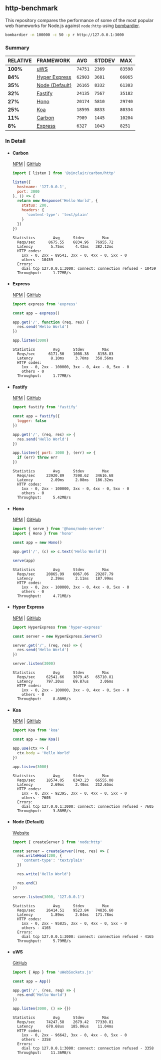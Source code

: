 ## http-benchmark

This repository compares the performance of some of the most popular web frameworks for Node.js against `node:http` using [bombardier](https://github.com/codesenberg/bombardier).

```bash
bombardier -n 100000 -c 50 -p r http://127.0.0.1:3000
```

### Summary

| RELATIVE | FRAMEWORK | AVG | STDDEV | MAX |
| :--- | :--- | :--- | :--- | :--- |
| **100%** | [uWS](#uws) | `74751` | `2369` | `83598` |
| **84%** | [Hyper Express](#hyper-express) | `62903` | `3681` | `66065` |
| **35%** | [Node (Default)](#node-default) | `26165` | `8332` | `61303` |
| **32%** | [Fastify](#fastify) | `24135` | `7567` | `35182` |
| **27%** | [Hono](#hono) | `20174` | `5810` | `29740` |
| **25%** | [Koa](#koa) | `18595` | `8833` | `80334` |
| **11%** | [Carbon](#carbon) | `7989` | `1445` | `10204` |
| **8%** | [Express](#express) | `6327` | `1043` | `8251` |


### In Detail

- #### Carbon
  [NPM](https://npmjs.com/@sinclair/carbon) | [GitHub](https://github.com/sinclairzx81/carbon)
  ```js
  import { listen } from '@sinclair/carbon/http'

  listen({
    hostname: '127.0.0.1',
    port: 3000
  }, () => {
    return new Response('Hello World', {
      status: 200,
      headers: {
        'content-type': 'text/plain'
      }
    })
  })
  ```

  ```
  Statistics        Avg      Stdev        Max
    Reqs/sec      8675.55    6834.96   76955.72
    Latency        5.75ms     4.43ms   382.12ms
    HTTP codes:
      1xx - 0, 2xx - 89541, 3xx - 0, 4xx - 0, 5xx - 0
      others - 10459
    Errors:
      dial tcp 127.0.0.1:3000: connect: connection refused - 10459
    Throughput:     1.77MB/s
  ```

- #### Express
  [NPM](https://npmjs.com/express) | [GitHub](https://github.com/expressjs/express)
  ```js
  import express from 'express'

  const app = express()

  app.get('/', function (req, res) {
    res.send('Hello World')
  })

  app.listen(3000)
  ```

  ```
  Statistics        Avg      Stdev        Max
    Reqs/sec      6171.50    1008.38    8158.83
    Latency        8.10ms     3.70ms   358.56ms
    HTTP codes:
      1xx - 0, 2xx - 100000, 3xx - 0, 4xx - 0, 5xx - 0
      others - 0
    Throughput:     1.77MB/s
  ```

- #### Fastify
  [NPM](https://npmjs.com/fastify) | [GitHub](https://github.com/fastify/fastify)
  ```js
  import fastify from 'fastify'

  const app = fastify({
    logger: false
  })

  app.get('/', (req, res) => {
    res.send('Hello World')
  })

  app.listen({ port: 3000 }, (err) => {
    if (err) throw err
  })
  ```

  ```
  Statistics        Avg      Stdev        Max
    Reqs/sec     23920.89    7598.62   34616.68
    Latency        2.09ms     2.08ms   186.32ms
    HTTP codes:
      1xx - 0, 2xx - 100000, 3xx - 0, 4xx - 0, 5xx - 0
      others - 0
    Throughput:     5.42MB/s
  ```

- #### Hono
  [NPM](https://npmjs.com/hono) | [GitHub](https://github.com/honojs/hono)
  ```js
  import { serve } from '@hono/node-server'
  import { Hono } from 'hono'

  const app = new Hono()

  app.get('/', (c) => c.text('Hello World'))

  serve(app)
  ```

  ```
  Statistics        Avg      Stdev        Max
    Reqs/sec     20865.99    6067.06   29287.79
    Latency        2.39ms     2.11ms   187.99ms
    HTTP codes:
      1xx - 0, 2xx - 100000, 3xx - 0, 4xx - 0, 5xx - 0
      others - 0
    Throughput:     4.71MB/s
  ```

- #### Hyper Express
  [NPM](https://npmjs.com/hyper-express) | [GitHub](https://github.com/kartikk221/hyper-express)
  ```js
  import HyperExpress from 'hyper-express'

  const server = new HyperExpress.Server()

  server.get('/', (req, res) => {
    res.send('Hello World')
  })

  server.listen(3000)
  ```

  ```
  Statistics        Avg      Stdev        Max
    Reqs/sec     62541.66    3079.45   65710.81
    Latency      797.20us    69.87us     3.06ms
    HTTP codes:
      1xx - 0, 2xx - 100000, 3xx - 0, 4xx - 0, 5xx - 0
      others - 0
    Throughput:     8.88MB/s
  ```

- #### Koa
  [NPM](https://npmjs.com/koa) | [GitHub](https://github.com/koajs/koa)
  ```js
  import Koa from 'koa'

  const app = new Koa()

  app.use(ctx => {
    ctx.body = 'Hello World'
  })

  app.listen(3000)
  ```

  ```
  Statistics        Avg      Stdev        Max
    Reqs/sec     18574.05    8343.23   66555.08
    Latency        2.69ms     2.40ms   212.65ms
    HTTP codes:
      1xx - 0, 2xx - 92395, 3xx - 0, 4xx - 0, 5xx - 0
      others - 7605
    Errors:
      dial tcp 127.0.0.1:3000: connect: connection refused - 7605
    Throughput:     3.88MB/s
  ```

- #### Node (Default)
  [Website](https://nodejs.org/api/http.html)
  ```js
  import { createServer } from 'node:http'

  const server = createServer((req, res) => {
    res.writeHead(200, {
      'content-type': 'text/plain'
    })

    res.write('Hello World')

    res.end()
  })

  server.listen(3000, '127.0.0.1')
  ```

  ```
  Statistics        Avg      Stdev        Max
    Reqs/sec     26414.51    9523.84   74836.60
    Latency        1.89ms     2.04ms   171.78ms
    HTTP codes:
      1xx - 0, 2xx - 95835, 3xx - 0, 4xx - 0, 5xx - 0
      others - 4165
    Errors:
      dial tcp 127.0.0.1:3000: connect: connection refused - 4165
    Throughput:     5.79MB/s
  ```

- #### uWS
  [GitHub](https://github.com/uNetworking/uWebSockets.js)
  ```js
  import { App } from 'uWebSockets.js'

  const app = App()

  app.get('/', (res, req) => {
    res.end('Hello World')
  })

  app.listen(3000, () => {})
  ```

  ```
  Statistics        Avg      Stdev        Max
    Reqs/sec     74247.58    2679.42   77330.81
    Latency      670.68us   185.06us    11.04ms
    HTTP codes:
      1xx - 0, 2xx - 96642, 3xx - 0, 4xx - 0, 5xx - 0
      others - 3358
    Errors:
      dial tcp 127.0.0.1:3000: connect: connection refused - 3358
    Throughput:    11.36MB/s
  ```


